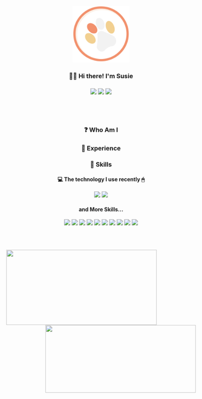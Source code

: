 <p align="center">
  <img src="/thumb.png" width="150" height="150">
</p>
<h3 align="center"> 🙋‍♀️ Hi there! I'm Susie <h3>
<p align="center">
  <a href="https://hits.seeyoufarm.com"><img src="https://hits.seeyoufarm.com/api/count/incr/badge.svg?url=https%3A%2F%2Fgithub.com%2Fsusie-choi%2Fhit-counter&count_bg=%23F2916D&title_bg=%230D0D0D&icon=github.svg&icon_color=%23F2F2F2&title=VISIT+&edge_flat=true"/></a>
  <a href="mailto:sschodev@gmail.com" target="_blank"><img src="https://img.shields.io/badge/sschoidev@gmail.com-EA4335?style=flat-square&logo=Gmail&logoColor=white"/></a>
  <a href="https://susie-choi.github.io/" target="_blank"><img src="https://img.shields.io/badge/TechBlog-F2D091?style=flat-square&logo=GitHub%20Sponsors&logoColor=black"/></a>
</p>
<p align="center">
  <!-- 이력서&자기소개서 위치-->
</p>

<br></br>
<h3 align="center">❓ Who Am I</h3>

<h3 align="center">💼 Experience</h3>

<h3 align="center">💪 Skills</h3>
<h4 align="center">💻 The technology I use recently 🖱</h4>
<p align="center">  
  <span><img src="https://img.shields.io/badge/Python-3766AB?style=for-the-badge&logo=python&logoColor=white"/></span>
  <span><img src="https://img.shields.io/badge/JavaScript-F7DF1E?style=for-the-badge&logo=JavaScript&logoColor=white"/></span>
</p>
<h4 align="center"> and More Skills... </h4>
<p align="center">
  <span><img   src="https://img.shields.io/badge/R-e34f26?style=flat-square&logo=r&logoColor=white"/></span>
  <span><img src="https://img.shields.io/badge/MySQL-4479A1?style=flat-square&logo=MySQL&logoColor=white"/></span>
  <span><img src="https://img.shields.io/badge/HTML5-e34f26?style=flat-square&logo=html5&logoColor=white"/></span>
  <span><img src="https://img.shields.io/badge/CSS3-1572b6?style=flat-square&logo=css3&logoColor=white"/></span>
  <span><img src="https://img.shields.io/badge/Android-3DDC84?style=flat-square&logo=Android&logoColor=white"/></span>
  <span><img src="https://img.shields.io/badge/Kotlin-0095D5?style=flat-square&logo=Kotlin&logoColor=white"/></span>
  <span><img src="https://img.shields.io/badge/Java-007396?style=flat-square&logo=Java&logoColor=white"/></span>
  <span><img src="https://img.shields.io/badge/C-A8B9CC?style=flat-square&logo=C&logoColor=white"/></span>
  <span><img src="https://img.shields.io/badge/Git-f05032?style=flat-square&logo=git&logoColor=white"/></span>
  <span><img src="https://img.shields.io/badge/GitHub-181717?style=flat-square&logo=github&logoColor=white"/></span>
</p>

<br></br>
<p>
  <img align='left' src="https://github-readme-stats.vercel.app/api?username=susie-choi" height="200" width="400">
  <img align='right' src="http://mazassumnida.wtf/api/v2/generate_badge?boj=waudy" height="180" width="400">
</p>
